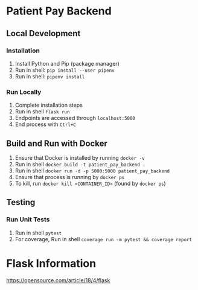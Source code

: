 # Patient Pay Backend
## Local Development
### Installation
1. Install Python and Pip (package manager)
2. Run in shell: `pip install --user pipenv`
3. Run in shell: `pipenv install`
### Run Locally
1. Complete installation steps
2. Run in shell `flask run`
3. Endpoints are accessed through `localhost:5000`
4. End process with `Ctrl+C`
## Build and Run with Docker
1. Ensure that Docker is installed by running `docker -v`
2. Run in shell `docker build -t patient_pay_backend .`
3. Run in shell `docker run -d -p 5000:5000 patient_pay_backend`
4. Ensure that process is running by `docker ps`
5. To kill, run `docker kill <CONTAINER_ID>` (found by `docker ps`)
## Testing
### Run Unit Tests
1. Run in shell `pytest`
2. For coverage, Run in shell `coverage run -m pytest && coverage report`

# Flask Information
https://opensource.com/article/18/4/flask
